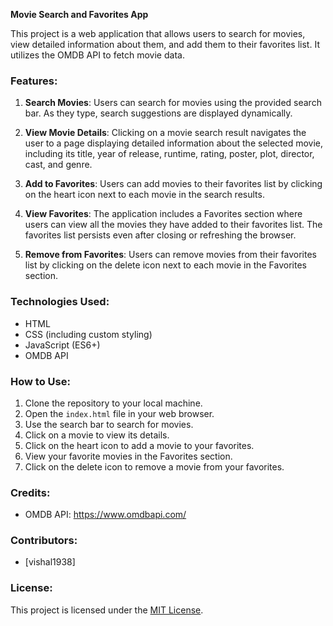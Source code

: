 **Movie Search and Favorites App**

This project is a web application that allows users to search for movies, view detailed information about them, and add them to their favorites list. It utilizes the OMDB API to fetch movie data.

### Features:

1. **Search Movies**: Users can search for movies using the provided search bar. As they type, search suggestions are displayed dynamically.

2. **View Movie Details**: Clicking on a movie search result navigates the user to a page displaying detailed information about the selected movie, including its title, year of release, runtime, rating, poster, plot, director, cast, and genre.

3. **Add to Favorites**: Users can add movies to their favorites list by clicking on the heart icon next to each movie in the search results.

4. **View Favorites**: The application includes a Favorites section where users can view all the movies they have added to their favorites list. The favorites list persists even after closing or refreshing the browser.

5. **Remove from Favorites**: Users can remove movies from their favorites list by clicking on the delete icon next to each movie in the Favorites section.

### Technologies Used:

- HTML
- CSS (including custom styling)
- JavaScript (ES6+)
- OMDB API

### How to Use:

1. Clone the repository to your local machine.
2. Open the `index.html` file in your web browser.
3. Use the search bar to search for movies.
4. Click on a movie to view its details.
5. Click on the heart icon to add a movie to your favorites.
6. View your favorite movies in the Favorites section.
7. Click on the delete icon to remove a movie from your favorites.

### Credits:

- OMDB API: https://www.omdbapi.com/

### Contributors:

- [vishal1938]

### License:

This project is licensed under the [MIT License](LICENSE).
